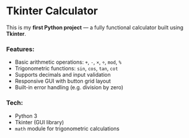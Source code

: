 # Tkinter Calculator
This is my **first Python project** — a fully functional calculator built using **Tkinter**.

### Features:
- Basic arithmetic operations: `+`, `-`, `×`, `÷`, `mod`, `%`
- Trigonometric functions: `sin`, `cos`, `tan`, `cot`
- Supports decimals and input validation
- Responsive GUI with button grid layout
- Built-in error handling (e.g. division by zero)

### Tech:
- Python 3
- Tkinter (GUI library)
- `math` module for trigonometric calculations
